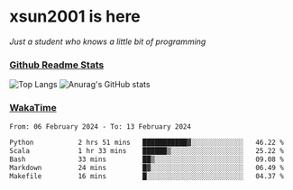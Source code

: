 # xsun2001 is here

*Just a student who knows a little bit of programming*

### [Github Readme Stats](https://github.com/anuraghazra/github-readme-stats)

![Top Langs](https://github-readme-stats.vercel.app/api/top-langs/?username=xsun2001&layout=compact&theme=radical) ![Anurag's GitHub stats](https://github-readme-stats.vercel.app/api?username=xsun2001&show_icons=true&theme=radical)

### [WakaTime](https://wakatime.com)

<!--START_SECTION:waka-->

```txt
From: 06 February 2024 - To: 13 February 2024

Python           2 hrs 51 mins   ███████████▓░░░░░░░░░░░░░   46.22 %
Scala            1 hr 33 mins    ██████▒░░░░░░░░░░░░░░░░░░   25.22 %
Bash             33 mins         ██▒░░░░░░░░░░░░░░░░░░░░░░   09.08 %
Markdown         24 mins         █▓░░░░░░░░░░░░░░░░░░░░░░░   06.49 %
Makefile         16 mins         █░░░░░░░░░░░░░░░░░░░░░░░░   04.37 %
```

<!--END_SECTION:waka-->
